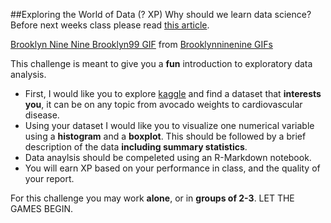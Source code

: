 ##Exploring the World of Data (? XP) 
Why should we learn data science? Before next weeks class please read <a href="https://towardsdatascience.com/5-reasons-why-you-should-begin-your-data-science-journey-in-2020-2b4a0a5e4239"> this article</a>.

<div class="tenor-gif-embed" data-postid="17561248" data-share-method="host" data-width="100%" data-aspect-ratio="1.7785714285714287"><a href="https://tenor.com/view/brooklyn-nine-nine-brooklyn99-statistical-statistical-analysis-analysis-gif-17561248">Brooklyn Nine Nine Brooklyn99 GIF</a> from <a href="https://tenor.com/search/brooklynninenine-gifs">Brooklynninenine GIFs</a></div><script type="text/javascript" async src="https://tenor.com/embed.js"></script>

This challenge is meant to give you a **fun** introduction to exploratory data analysis. 
* First, I would like you to explore <a href="https://www.kaggle.com"> kaggle</a> and find a dataset that **interests you**, it can be on any topic from avocado weights to cardiovascular disease. 
* Using your dataset I would like you to visualize one numerical variable using a **histogram** and a **boxplot**. This should be followed by a brief description of the data **including summary statistics**. 
* Data anaylsis should be compeleted using an R-Markdown notebook. 
* You will earn XP based on your performance in class, and the quality of your report. 

For this challenge you may work **alone**, or in **groups of 2-3**. LET THE GAMES BEGIN. 



